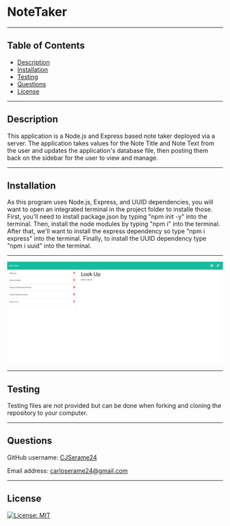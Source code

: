 # NoteTaker

---

## Table of Contents
- [Description](#description)
- [Installation](#installation)
- [Testing](#testing)
- [Questions](#questions)
- [License](#license)

---

## Description
This application is a Node.js and Express based note taker deployed via a server. The application takes values for the Note Title and Note Text from the user and updates the application's database file, then posting them back on the sidebar for the user to view and manage. 

---

## Installation
As this program uses Node.js, Express, and UUID dependencies, you will want to open an integrated terminal in the project folder to installe those. First, you'll need to install package.json by typing "npm init -y" into the terminal. Then, install the node modules by typing "npm i" into the terminal. After that, we'll want to install the express dependency so type "npm i express" into the terminal. Finally, to install the UUID dependency type "npm i uuid" into the terminal.  

---

![Screenshot of Note Taker page](./images/screenshot.png)

---


## Testing
Testing files are not provided but can be done when forking and cloning the repository to your computer.  

---

## Questions
GitHub username: [CJSerame24](https://github.com/CJSerame24)

Email address: carloserame24@gmail.com

---

## License
[![License: MIT](https://img.shields.io/badge/License-MIT-yellow.svg)](https://opensource.org/licenses/MIT)